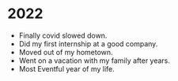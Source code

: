 # 2022
- Finally covid slowed down.
- Did my first internship at a good company.
- Moved out of my hometown.
- Went on a vacation with my family after years.
- Most Eventful year of my life.